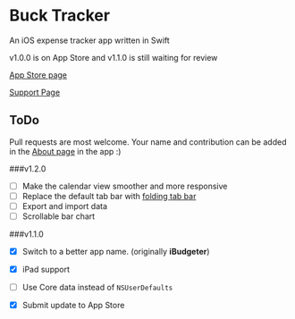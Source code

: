 # Buck Tracker

An iOS expense tracker app written in Swift

v1.0.0 is on App Store and v1.1.0 is still waiting for review

[App Store page](https://itunes.apple.com/us/app/ibudgeter/id1048395728?ls=1&mt=8)

[Support Page](http://hkalexling.com/2015/10/11/ibudgeter-support-page/)

## ToDo

Pull requests are most welcome. Your name and contribution can be added in the [About page](https://github.com/hkalexling/Buck_Tracker/blob/master/iBudget_Swift/about.html) in the app :)

###v1.2.0

- [ ] Make the calendar view smoother and more responsive
- [ ] Replace the default tab bar with [folding tab bar](https://github.com/Yalantis/FoldingTabBar.iOS)
- [ ] Export and import data
- [ ] Scrollable bar chart

###v1.1.0

- [X] Switch to a better app name. (originally **iBudgeter**)
- [X] iPad support
- [ ] Use Core data instead of `NSUserDefaults`
- [X] Submit update to App Store


